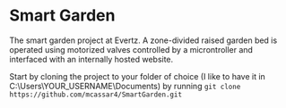 # Smart Garden
The smart garden project at Evertz. A zone-divided raised garden bed is operated using motorized valves controlled by a microntroller and interfaced with an internally hosted website.

Start by cloning the project to your folder of choice (I like to have it in C:\Users\YOUR_USERNAME\Documents) by running `git clone https://github.com/mcassar4/SmartGarden.git`
